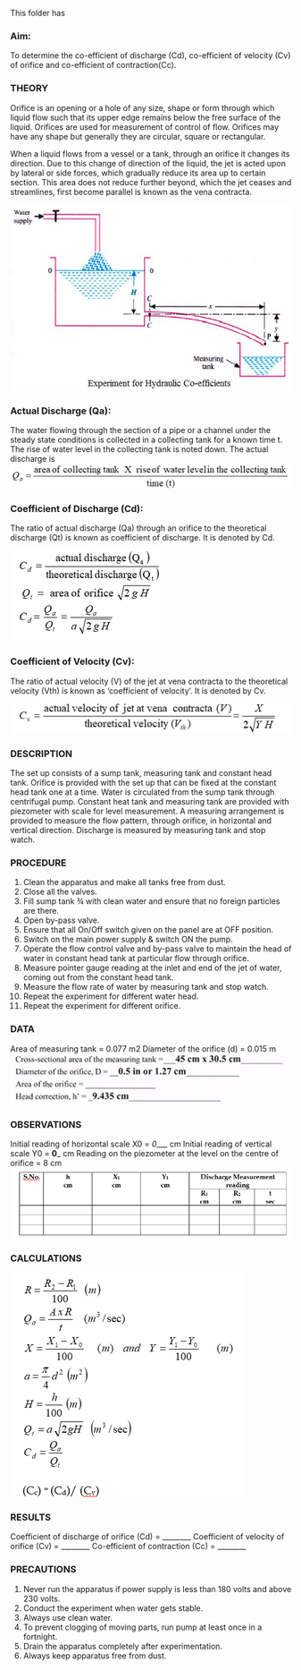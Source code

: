 This folder has 

### Aim: 
To determine the co-efficient of discharge (Cd), co-efficient of velocity (Cv) of orifice and co-efficient of contraction(Cc).

### THEORY

Orifice is an opening or a hole of any size, shape or form through which liquid flow such that its upper edge remains below the free surface of the liquid. Orifices are used for measurement of control of flow. Orifices may have any shape but generally they are circular, square or rectangular.

When a liquid flows from a vessel or a tank, through an orifice it changes its direction. Due to this change of direction of the liquid, the jet is acted upon by lateral or side forces, which gradually reduce its area up to certain section. This area does not reduce further beyond, which the jet ceases and streamlines, first become parallel is known as the vena contracta.

<img src="images/test3.jpg"/>

### Actual Discharge (Qa): 
The water flowing through the section of a pipe or a channel under the steady state conditions is collected in a collecting tank for a known time t. The rise of water level in the collecting tank is noted down. The actual discharge is
<br>
<img src="images/test.png"/>

### Coefficient of Discharge (Cd): 
The ratio of actual discharge (Qa) through an orifice to the theoretical discharge (Qt) is known as coefficient of discharge. It is denoted by Cd.

<img src="images/test2.png"/>

### Coefficient of Velocity (Cv): 
The ratio of actual velocity (V) of the jet at vena contracta to the theoretical velocity (Vth) is known as ‘coefficient of velocity’. It is denoted by Cv.

<img src="images/test6.png"/>

### DESCRIPTION

The set up consists of a sump tank, measuring tank and constant head tank. Orifice is provided with the set up that can be fixed at the constant head tank one at a time. Water is circulated from the sump tank through centrifugal pump. Constant heat tank and measuring tank are provided with piezometer with scale for level measurement. A measuring arrangement is provided to measure the flow pattern, through orifice, in horizontal and vertical direction. Discharge is measured by measuring tank and stop watch.

### PROCEDURE

1.	Clean the apparatus and make all tanks free from dust.
2.	Close all the valves.
3.	Fill sump tank ¾ with clean water and ensure that no foreign particles are there. 
4.	Open by-pass valve.
5.	Ensure that all On/Off switch given on the panel are at OFF position.
6.	Switch on the main power supply & switch ON the pump.
7.	Operate the flow control valve and by-pass valve to maintain the head of water in constant head tank at particular flow through orifice.
8.	Measure pointer gauge reading at the inlet and end of the jet of water, coming out from the constant head tank.
9.	Measure the flow rate of water by measuring tank and stop watch.
10.	Repeat the experiment for different water head.
11.	Repeat the experiment for different orifice.

### DATA

Area of measuring tank = 0.077 m2
Diameter of the orifice (d) = 0.015 m
<img src="images/test7.png"/>

### OBSERVATIONS

Initial reading of horizontal scale X0 = _0____ cm
Initial reading of vertical scale Y0 = __0___ cm
Reading on the piezometer at the level on the centre of orifice = 8 cm
<img src="images/table.png" />

### CALCULATIONS

<img src="images/cal.png"/>

### RESULTS

Coefficient of discharge of orifice (Cd) = ________
Coefficient of velocity of orifice (Cv) = ________
Co-efficient of contraction (Cc) = ________

### PRECAUTIONS

1.	Never run the apparatus if power supply is less than 180 volts and above 230 volts.
2.	Conduct the experiment when water gets stable.
3.	Always use clean water.
4.	To prevent clogging of moving parts, run pump at least once in a fortnight.
5.	Drain the apparatus completely after experimentation.
6.	Always keep apparatus free from dust.
